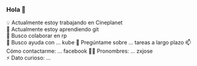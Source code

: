 ### Hola 👋

💡 Actualmente estoy trabajando en Cineplanet  
🌱 Actualmente estoy aprendiendo git  
🤝 Busco colaborar en rp  
🙋 Busco ayuda con ... kube
💬 Pregúntame sobre ... tareas a largo plazo
📫 Cómo contactarme: ...  facebook
👩‍💻 Pronombres: ... zxjose  
⚡ Dato curioso: ...

